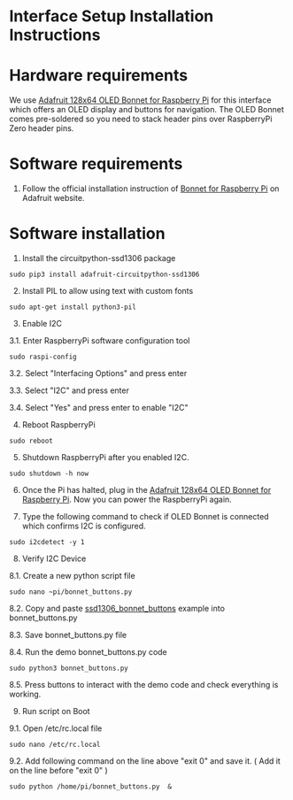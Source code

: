 # Interface Setup Installation Instructions 

# Hardware requirements 

We use [Adafruit 128x64 OLED Bonnet for Raspberry Pi](https://www.adafruit.com/product/3192) for this interface which offers an OLED display and buttons for navigation.  The OLED Bonnet comes pre-soldered so you need to stack header pins over RaspberryPi Zero header pins.
  
# Software requirements  

  1. Follow the official installation instruction of [Bonnet for Raspberry Pi](https://learn.adafruit.com/adafruit-128x64-oled-bonnet-for-raspberry-pi/usage) on Adafruit website.
  
 # Software installation 
 
1. Install the circuitpython-ssd1306 package
```
sudo pip3 install adafruit-circuitpython-ssd1306
```

2.	Install PIL to allow using text with custom fonts
```
sudo apt-get install python3-pil
```

3.	Enable I2C 

  3.1. Enter RaspberryPi software configuration tool
```
sudo raspi-config
```
  3.2. Select "Interfacing Options" and press enter
  
  3.3. Select "I2C" and press enter
  
  3.4. Select "Yes" and press enter to enable "I2C"

4.	Reboot RaspberryPi

```
sudo reboot
```


5.	Shutdown RaspberryPi after you enabled I2C.

```
sudo shutdown -h now
```

6.	Once the Pi has halted, plug in the [Adafruit 128x64 OLED Bonnet for Raspberry Pi](https://www.adafruit.com/product/3192). Now you can power the RaspberryPi again.

7.	Type the following command to check if OLED Bonnet is connected which confirms I2C is configured.

```
sudo i2cdetect -y 1
```

8.	Verify I2C Device

  8.1. Create a new python script file

```
sudo nano ~pi/bonnet_buttons.py
```

  8.2. Copy and paste [ssd1306_bonnet_buttons](https://raw.githubusercontent.com/adafruit/Adafruit_CircuitPython_SSD1306/master/examples/ssd1306_bonnet_buttons.py) example into bonnet_buttons.py

  8.3. Save bonnet_buttons.py file

  8.4. Run the demo bonnet_buttons.py code

```
sudo python3 bonnet_buttons.py
```

  8.5. Press buttons to interact with the demo code and check everything is working.



9.	Run script on Boot

  9.1. Open /etc/rc.local file

```
sudo nano /etc/rc.local
```

  9.2. Add following command on the line above "exit 0" and save it. ( Add it on the line before "exit 0" )
  
```
sudo python /home/pi/bonnet_buttons.py  &
```



